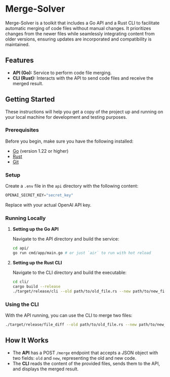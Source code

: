 # Merge-Solver

Merge-Solver is a toolkit that includes a Go API and a Rust CLI to facilitate automatic merging of code files without manual changes. It prioritizes changes from the newer files while seamlessly integrating content from older versions, ensuring updates are incorporated and compatibility is maintained.

## Features

- **API (Go):** Service to perform code file merging.
- **CLI (Rust):** Interacts with the API to send code files and receive the merged result.

## Getting Started

These instructions will help you get a copy of the project up and running on your local machine for development and testing purposes.

### Prerequisites

Before you begin, make sure you have the following installed:
- [Go](https://golang.org/doc/install) (version 1.22 or higher)
- [Rust](https://www.rust-lang.org/tools/install)
- [Git](https://git-scm.com/book/en/v2/Getting-Started-Installing-Git)

### Setup

Create a `.env` file in the `api` directory with the following content:

```py
OPENAI_SECRET_KEY="secret_key"
```

Replace with your actual OpenAI API key.

### Running Locally

1. **Setting up the Go API**

   Navigate to the API directory and build the service:

   ```bash
   cd api/
   go run cmd/app/main.go # or just `air` to run with hot reload
   ```

2. **Setting up the Rust CLI**

   Navigate to the CLI directory and build the executable:

   ```bash
   cd cli/
   cargo build --release
   ./target/release/cli --old path/to/old_file.rs --new path/to/new_file.rs
   ```

### Using the CLI

With the API running, you can use the CLI to merge two files:

```bash
./target/release/file_diff --old path/to/old_file.rs --new path/to/new_file.rs
```

## How It Works

- The **API** has a POST `/merge` endpoint that accepts a JSON object with two fields: `old` and `new`, representing the old and new code.
- The **CLI** reads the content of the provided files, sends them to the API, and displays the merged result.

